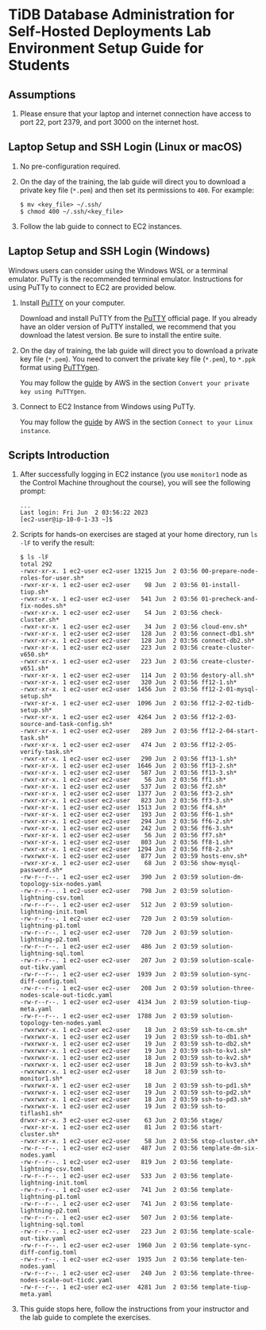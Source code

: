 # TiDB Database Administration for Self-Hosted Deployments Lab Environment Setup Guide for Students

## Assumptions
1. Please ensure that your laptop and internet connection have access to port 22, port 2379, and port 3000 on the internet host.

## Laptop Setup and SSH Login (Linux or macOS)
1. No pre-configuration required.
   
2. On the day of the training, the lab guide will direct you to download a private key file (`*.pem`) and then set its permissions to `400`. For example:
   ```
   $ mv <key_file> ~/.ssh/ 
   $ chmod 400 ~/.ssh/<key_file>
   ``` 

3. Follow the lab guide to connect to EC2 instances.

## Laptop Setup and SSH Login (Windows)
Windows users can consider using the Windows WSL or a terminal emulator. PuTTy is the recommended terminal emulator. Instructions for using PuTTy to connect to EC2 are provided below.  

1. Install [PuTTY](https://www.putty.org/) on your computer.
   
   Download and install PuTTY from the [PuTTY](https://www.putty.org/) official page. If you already have an older version of PuTTY installed, we recommend that you download the latest version. Be sure to install the entire suite.

2. On the day of training, the lab guide will direct you to download a private key file (`*.pem`). You need to convert the private key file (`*.pem`), to `*.ppk` format using [PuTTYgen](https://www.puttygen.com/). 

   You may follow the [guide](https://docs.aws.amazon.com/AWSEC2/latest/UserGuide/putty.html) by AWS in the section `Convert your private key using PuTTYgen`.

3. Connect to EC2 Instance from Windows using PuTTy.

   You may follow the [guide](https://docs.aws.amazon.com/AWSEC2/latest/UserGuide/putty.html#putty-ssh) by AWS in the section `Connect to your Linux instance`.

## Scripts Introduction
1. After successfully logging in EC2 instance (you use `monitor1` node as the Control Machine throughout the course), you will see the following prompt:
      ```
      ...
      Last login: Fri Jun  2 03:56:22 2023
      [ec2-user@ip-10-0-1-33 ~]$ 
      ```

2. Scripts for hands-on exercises are staged at your home directory, run `ls -lF` to verify the result:
      ```
      $ ls -lF
      total 292
      -rwxr-xr-x. 1 ec2-user ec2-user 13215 Jun  2 03:56 00-prepare-node-roles-for-user.sh*
      -rwxr-xr-x. 1 ec2-user ec2-user    98 Jun  2 03:56 01-install-tiup.sh*
      -rwxr-xr-x. 1 ec2-user ec2-user   541 Jun  2 03:56 01-precheck-and-fix-nodes.sh*
      -rwxr-xr-x. 1 ec2-user ec2-user    54 Jun  2 03:56 check-cluster.sh*
      -rwxr-xr-x. 1 ec2-user ec2-user    34 Jun  2 03:56 cloud-env.sh*
      -rwxr-xr-x. 1 ec2-user ec2-user   128 Jun  2 03:56 connect-db1.sh*
      -rwxr-xr-x. 1 ec2-user ec2-user   128 Jun  2 03:56 connect-db2.sh*
      -rwxr-xr-x. 1 ec2-user ec2-user   223 Jun  2 03:56 create-cluster-v650.sh*
      -rwxr-xr-x. 1 ec2-user ec2-user   223 Jun  2 03:56 create-cluster-v651.sh*
      -rwxr-xr-x. 1 ec2-user ec2-user   114 Jun  2 03:56 destory-all.sh*
      -rwxr-xr-x. 1 ec2-user ec2-user   320 Jun  2 03:56 ff12-1.sh*
      -rwxr-xr-x. 1 ec2-user ec2-user  1456 Jun  2 03:56 ff12-2-01-mysql-setup.sh*
      -rwxr-xr-x. 1 ec2-user ec2-user  1096 Jun  2 03:56 ff12-2-02-tidb-setup.sh*
      -rwxr-xr-x. 1 ec2-user ec2-user  4264 Jun  2 03:56 ff12-2-03-source-and-task-config.sh*
      -rwxr-xr-x. 1 ec2-user ec2-user   289 Jun  2 03:56 ff12-2-04-start-task.sh*
      -rwxr-xr-x. 1 ec2-user ec2-user   474 Jun  2 03:56 ff12-2-05-verify-task.sh*
      -rwxr-xr-x. 1 ec2-user ec2-user   290 Jun  2 03:56 ff13-1.sh*
      -rwxr-xr-x. 1 ec2-user ec2-user  1646 Jun  2 03:56 ff13-2.sh*
      -rwxr-xr-x. 1 ec2-user ec2-user   587 Jun  2 03:56 ff13-3.sh*
      -rwxr-xr-x. 1 ec2-user ec2-user    56 Jun  2 03:56 ff1.sh*
      -rwxr-xr-x. 1 ec2-user ec2-user   537 Jun  2 03:56 ff2.sh*
      -rwxr-xr-x. 1 ec2-user ec2-user  1377 Jun  2 03:56 ff3-2.sh*
      -rwxr-xr-x. 1 ec2-user ec2-user   823 Jun  2 03:56 ff3-3.sh*
      -rwxr-xr-x. 1 ec2-user ec2-user  1513 Jun  2 03:56 ff4.sh*
      -rwxr-xr-x. 1 ec2-user ec2-user   193 Jun  2 03:56 ff6-1.sh*
      -rwxr-xr-x. 1 ec2-user ec2-user   294 Jun  2 03:56 ff6-2.sh*
      -rwxr-xr-x. 1 ec2-user ec2-user   242 Jun  2 03:56 ff6-3.sh*
      -rwxr-xr-x. 1 ec2-user ec2-user    56 Jun  2 03:56 ff7.sh*
      -rwxr-xr-x. 1 ec2-user ec2-user   803 Jun  2 03:56 ff8-1.sh*
      -rwxr-xr-x. 1 ec2-user ec2-user  1294 Jun  2 03:56 ff8-2.sh*
      -rwxrwxr-x. 1 ec2-user ec2-user   877 Jun  2 03:59 hosts-env.sh*
      -rwxr-xr-x. 1 ec2-user ec2-user    68 Jun  2 03:56 show-mysql-password.sh*
      -rw-r--r--. 1 ec2-user ec2-user   390 Jun  2 03:59 solution-dm-topology-six-nodes.yaml
      -rw-r--r--. 1 ec2-user ec2-user   798 Jun  2 03:59 solution-lightning-csv.toml
      -rw-r--r--. 1 ec2-user ec2-user   512 Jun  2 03:59 solution-lightning-init.toml
      -rw-r--r--. 1 ec2-user ec2-user   720 Jun  2 03:59 solution-lightning-p1.toml
      -rw-r--r--. 1 ec2-user ec2-user   720 Jun  2 03:59 solution-lightning-p2.toml
      -rw-r--r--. 1 ec2-user ec2-user   486 Jun  2 03:59 solution-lightning-sql.toml
      -rw-r--r--. 1 ec2-user ec2-user   207 Jun  2 03:59 solution-scale-out-tikv.yaml
      -rw-r--r--. 1 ec2-user ec2-user  1939 Jun  2 03:59 solution-sync-diff-config.toml
      -rw-r--r--. 1 ec2-user ec2-user   208 Jun  2 03:59 solution-three-nodes-scale-out-ticdc.yaml
      -rw-r--r--. 1 ec2-user ec2-user  4134 Jun  2 03:59 solution-tiup-meta.yaml
      -rw-r--r--. 1 ec2-user ec2-user  1788 Jun  2 03:59 solution-topology-ten-nodes.yaml
      -rwxrwxr-x. 1 ec2-user ec2-user    18 Jun  2 03:59 ssh-to-cm.sh*
      -rwxrwxr-x. 1 ec2-user ec2-user    19 Jun  2 03:59 ssh-to-db1.sh*
      -rwxrwxr-x. 1 ec2-user ec2-user    19 Jun  2 03:59 ssh-to-db2.sh*
      -rwxrwxr-x. 1 ec2-user ec2-user    19 Jun  2 03:59 ssh-to-kv1.sh*
      -rwxrwxr-x. 1 ec2-user ec2-user    18 Jun  2 03:59 ssh-to-kv2.sh*
      -rwxrwxr-x. 1 ec2-user ec2-user    18 Jun  2 03:59 ssh-to-kv3.sh*
      -rwxrwxr-x. 1 ec2-user ec2-user    18 Jun  2 03:59 ssh-to-monitor1.sh*
      -rwxrwxr-x. 1 ec2-user ec2-user    18 Jun  2 03:59 ssh-to-pd1.sh*
      -rwxrwxr-x. 1 ec2-user ec2-user    19 Jun  2 03:59 ssh-to-pd2.sh*
      -rwxrwxr-x. 1 ec2-user ec2-user    18 Jun  2 03:59 ssh-to-pd3.sh*
      -rwxrwxr-x. 1 ec2-user ec2-user    19 Jun  2 03:59 ssh-to-tiflash1.sh*
      drwxr-xr-x. 3 ec2-user ec2-user    63 Jun  2 03:56 stage/
      -rwxr-xr-x. 1 ec2-user ec2-user    81 Jun  2 03:56 start-cluster.sh*
      -rwxr-xr-x. 1 ec2-user ec2-user    58 Jun  2 03:56 stop-cluster.sh*
      -rw-r--r--. 1 ec2-user ec2-user   487 Jun  2 03:56 template-dm-six-nodes.yaml
      -rw-r--r--. 1 ec2-user ec2-user   819 Jun  2 03:56 template-lightning-csv.toml
      -rw-r--r--. 1 ec2-user ec2-user   533 Jun  2 03:56 template-lightning-init.toml
      -rw-r--r--. 1 ec2-user ec2-user   741 Jun  2 03:56 template-lightning-p1.toml
      -rw-r--r--. 1 ec2-user ec2-user   741 Jun  2 03:56 template-lightning-p2.toml
      -rw-r--r--. 1 ec2-user ec2-user   507 Jun  2 03:56 template-lightning-sql.toml
      -rw-r--r--. 1 ec2-user ec2-user   223 Jun  2 03:56 template-scale-out-tikv.yaml
      -rw-r--r--. 1 ec2-user ec2-user  1960 Jun  2 03:56 template-sync-diff-config.toml
      -rw-r--r--. 1 ec2-user ec2-user  1935 Jun  2 03:56 template-ten-nodes.yaml
      -rw-r--r--. 1 ec2-user ec2-user   240 Jun  2 03:56 template-three-nodes-scale-out-ticdc.yaml
      -rw-r--r--. 1 ec2-user ec2-user  4281 Jun  2 03:56 template-tiup-meta.yaml
      ```

3. This guide stops here, follow the instructions from your instructor and the lab guide to complete the exercises. 
